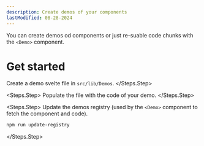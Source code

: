 ```yaml
---
description: Create demos of your components
lastModified: 08-28-2024
---
```


<script>
  import { Steps } from '$lib/components';
</script>

You can create demos od components or just re-suable code chunks with the `<Demo>` component.

# Get started

<Steps>
  <Steps.Step>

  Create a demo svelte file in `src/lib/Demos`.
  </Steps.Step>

  <Steps.Step>
  Populate the file with the code of your demo.
  </Steps.Step>

  <Steps.Step>
  Update the demos registry (used by the `<Demo>` component to fetch the component and code).

  ```bash
  npm run update-registry
  ```
  </Steps.Step>
</Steps>
